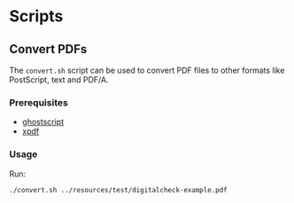 # Scripts

## Convert PDFs

The `convert.sh` script can be used to convert PDF files to other formats like PostScript, text and PDF/A.

### Prerequisites

- [ghostscript](https://www.ghostscript.com/)
- [xpdf](https://www.xpdfreader.com/)

### Usage

Run:

```
./convert.sh ../resources/test/digitalcheck-example.pdf
```
